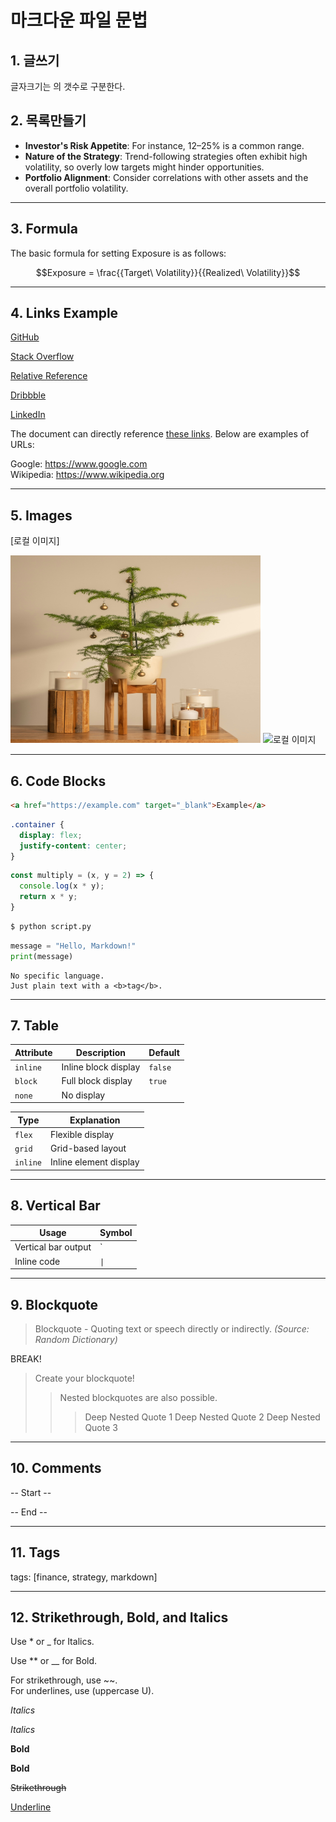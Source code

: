 
# 마크다운 파일 문법

## 1. 글쓰기
글자크기는  의 갯수로 구분한다. 

## 2. 목록만들기
- **Investor's Risk Appetite**: For instance, 12–25% is a common range.
- **Nature of the Strategy**: Trend-following strategies often exhibit high volatility, so overly low targets might hinder opportunities.
- **Portfolio Alignment**: Consider correlations with other assets and the overall portfolio volatility.

---

## 3. Formula
The basic formula for setting Exposure is as follows:

$$Exposure = \frac{{Target\ Volatility}}{{Realized\ Volatility}}$$

---

## 4. Links Example

[GitHub](https://github.com)

[Stack Overflow](https://stackoverflow.com "Q&A Community")

[Relative Reference](../docs/readme.md)

[Dribbble][Dribbble Link]

[LinkedIn][1]

The document can directly reference [these links]. Below are examples of URLs:

Google: https://www.google.com  
Wikipedia: <https://www.wikipedia.org>

[Dribbble Link]: https://dribbble.com
[1]: https://linkedin.com
[these links]: https://stackoverflow.com "Stack Overflow Home"

---

## 5. Images

[로컬 이미지]

<!-- 크기 조절 -->
<img src="./tree.jpg" alt="로컬 이미지" width="400" height="300">

<img src="./flower.jpg" alt="로컬 이미지" width="400" height="300">

---

## 6. Code Blocks

```html
<a href="https://example.com" target="_blank">Example</a>
```

```css
.container {
  display: flex;
  justify-content: center;
}
```

```javascript
const multiply = (x, y = 2) => {
  console.log(x * y);
  return x * y;
}
```

```bash
$ python script.py
```
 
```python
message = "Hello, Markdown!"
print(message)
```
 
```plaintext
No specific language. 
Just plain text with a <b>tag</b>.
```

---

## 7. Table

| Attribute | Description | Default |
|-----------|-------------|---------|
| `inline`  | Inline block display | `false` |
| `block`   | Full block display   | `true`  |
| `none`    | No display           |  |

| Type     | Explanation            |
|----------|------------------------|
| `flex`   | Flexible display       |
| `grid`   | Grid-based layout      |
| `inline` | Inline element display |

---

## 8. Vertical Bar

| Usage               | Symbol |
|---------------------|--------|
| Vertical bar output | `|`    |
| Inline code         | `\|`   |

---

## 9. Blockquote

> Blockquote - Quoting text or speech directly or indirectly.
> _(Source: Random Dictionary)_

BREAK!

> Create your blockquote!
>> Nested blockquotes are also possible.
>>> Deep Nested Quote 1
>>> Deep Nested Quote 2
>>> Deep Nested Quote 3

---

## 10. Comments

-- Start --

<!-- This is a comment. -->
[//]: # (Another type of comment.)
[//]: # "Inline comment example."

-- End --

---

## 11. Tags

tags: [finance, strategy, markdown]

---

## 12. Strikethrough, Bold, and Italics

Use * or _ for Italics.

Use ** or __ for Bold.

For strikethrough, use ~~.  
For underlines, use <U></U> (uppercase U).

*Italics*

_Italics_

**Bold**

__Bold__

~~Strikethrough~~

<U>Underline</U>
